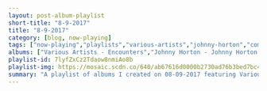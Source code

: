 ```yaml
---
layout: post-album-playlist
short-title: "8-9-2017"
title: "8-9-2017"
category: [blog, now-playing]
tags: ["now-playing","playlists","various-artists","johnny-horton","commodores","talking-heads","television","gang-of-four","sleater-kinney","naked-raygun","pearl-jam","311","elohim,-whethan","whethan,-charli-xcx","whethan,-ashe","whethan,-oliver-tree","opia,-whethan","louis-the-child,-k.flay,-whethan","ty-dolla-,-future,-rae-sremmurd,-whethan","whethan,-flux-pavilion,-max","elohim,-whethan","various-artists"]
albums: ["Various Artists - Encounters","Johnny Horton - Johnny Horton - 16 Biggest Hits","Commodores - The Commodores: The Definitive Collection","Talking Heads - Talking Heads '77","Television - Marquee Moon","Gang Of Four - Entertainment!","Sleater-Kinney - No Cities to Love","Naked Raygun - Throb Throb","Pearl Jam - Vitalogy","311 - MOSAIC","Elohim, Whethan - Sleepy Eyes","Whethan, Charli XCX - love gang (feat. Charli XCX)","Whethan, Ashe - Can't Hide","Whethan, Oliver Tree - When I'm Down","Opia, Whethan - Falling (Whethan Redo)","Louis The Child, K.Flay, Whethan - It's Strange (feat. K.Flay) [Remixes]","Ty Dolla , Future, Rae Sremmurd, Whethan - Blasé (feat. Future & Rae Sremmurd) [Remixes]","Whethan, Flux Pavilion, MAX - Savage (feat. Flux Pavilion & MAX)","Elohim, Whethan - Sensations (Whethan Remix)","Various Artists - Khalifa"]
playlist-id: 7lyfZxCz2Tdaow8nmiAo8b
playlist-img: https://mosaic.scdn.co/640/ab67616d0000b2730ad76b3bed7bc40f1292409dab67616d0000b2732a177dddad63ff1c7c1e3c6dab67616d0000b273a5b5bd1d77bea65468bee568ab67616d0000b273b74dc29f68a36438421a9f1d
summary: "A playlist of albums I created on 08-09-2017 featuring Various Artists, Johnny Horton, Commodores, Talking Heads, Television, Gang Of Four, Sleater-Kinney, Naked Raygun, Pearl Jam, 311, Elohim, Whethan, Whethan, Charli XCX, Whethan, Ashe, Whethan, Oliver Tree, Opia, Whethan, Louis The Child, K.Flay, Whethan, Ty Dolla , Future, Rae Sremmurd, Whethan, Whethan, Flux Pavilion, MAX, Elohim, Whethan, and Various Artists"
---
```

